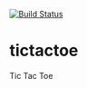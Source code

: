 [![Build Status](https://travis-ci.org/CoolPeople/tictactoe.svg?branch=Travis)](https://travis-ci.org/CoolPeople/tictactoe)

# tictactoe
Tic Tac Toe
